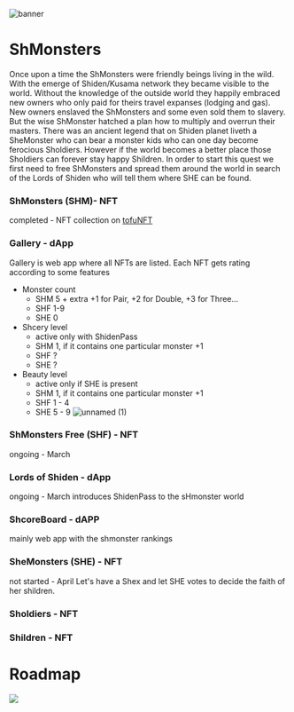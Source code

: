 ![banner](https://user-images.githubusercontent.com/34627453/156914801-f74be690-cbe7-4718-a885-c1eb24409e14.jpg)

# ShMonsters
Once upon a time the ShMonsters were friendly beings living in the wild. With the emerge of Shiden/Kusama network they became visible to the world. Without the knowledge of the outside world they happily embraced new owners who only paid for theirs travel expanses (lodging and gas). New owners enslaved the ShMonsters and some even sold them to slavery. But the wise ShMonster hatched a plan how to multiply and overrun their masters. There was an ancient legend that on Shiden planet liveth a SheMonster who can bear a monster kids who can one day become ferocious Sholdiers. However if the world becomes a better place those Sholdiers can forever stay happy Shildren. In order to start this quest we first need to free ShMonsters and spread them around the world in search of the Lords of Shiden who will tell them where SHE can be found.

### ShMonsters (SHM)- NFT
completed - NFT collection on [tofuNFT](https://tofunft.com/collection/shmonsters/items)
### Gallery - dApp
Gallery is web app where all NFTs are listed. Each NFT gets rating according to some features
* Monster count 
  * SHM 5 + extra +1 for Pair, +2 for Double, +3 for Three...
  * SHF 1-9
  * SHE 0
* Shcery level
  * active only with ShidenPass
  * SHM 1, if it contains one particular monster +1
  * SHF ?
  * SHE ?
* Beauty level
  * active only if SHE is present
  * SHM 1, if it contains one particular monster +1
  * SHF 1 - 4
  * SHE 5 - 9
 ![unnamed (1)](https://user-images.githubusercontent.com/34627453/156914838-1f0d2d33-2236-4cc0-9215-727115609613.jpeg)

### ShMonsters Free (SHF) - NFT
ongoing - March

### Lords of Shiden - dApp
ongoing - March
introduces ShidenPass to the sHmonster world
### ShcoreBoard - dAPP
mainly web app with the shmonster rankings
### SheMonsters (SHE) - NFT
not started - April
Let's have a Shex and let SHE votes to decide the faith of her shildren.
### Sholdiers - NFT
### Shildren - NFT

# Roadmap
[![](https://mermaid.ink/img/pako:eNpV0c1uwjAMB_BXiXLqJPoCPUxilI4Dm5DKAVh3iBpDozVx5aaIqvTd535Mg5yi_H-O7KSTOWqQkbyQqgqxjzMneC2_0uIDXe2BahGKz2T_LcLwdRO8q7IEavlML6vqZdKbIROn4KEmIYCpcDan0RyDLZKuBZ5FWhgN7vmi44gOfFGOBG-oSI9gt5vBYQQpA3hub87TMV91nN84yNHaxhnfDkRc0UM_udXg7om5FP4uYh4WS23-Z31E2wmtGZlSE7c8CbmQFsgqo_n1uqEik74AC5mMeKsV_WQycz27ptLKw1objySjsyprWEjVeExbl8vIUwN_KDaKf8LOqv8Fxdt_tQ)](https://mermaid.live/edit#pako:eNpV0c1uwjAMB_BXiXLqJPoCPUxilI4Dm5DKAVh3iBpDozVx5aaIqvTd535Mg5yi_H-O7KSTOWqQkbyQqgqxjzMneC2_0uIDXe2BahGKz2T_LcLwdRO8q7IEavlML6vqZdKbIROn4KEmIYCpcDan0RyDLZKuBZ5FWhgN7vmi44gOfFGOBG-oSI9gt5vBYQQpA3hub87TMV91nN84yNHaxhnfDkRc0UM_udXg7om5FP4uYh4WS23-Z31E2wmtGZlSE7c8CbmQFsgqo_n1uqEik74AC5mMeKsV_WQycz27ptLKw1objySjsyprWEjVeExbl8vIUwN_KDaKf8LOqv8Fxdt_tQ)
